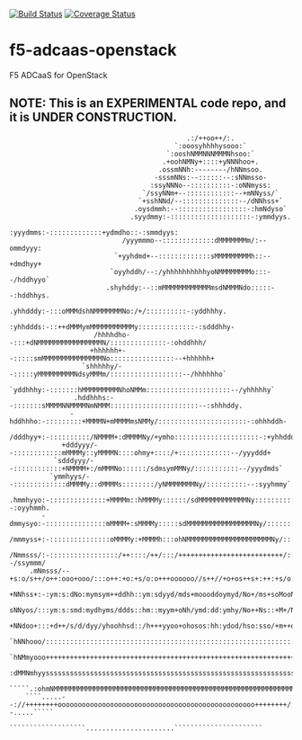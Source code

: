 [![Build Status](https://travis-ci.org/F5Networks/f5-adcaas-openstack.svg?branch=master)](https://travis-ci.org/F5Networks/f5-adcaas-openstack)
[![Coverage Status](https://coveralls.io/repos/github/F5Networks/f5-adcaas-openstack/badge.svg?branch=master)](https://coveralls.io/github/F5Networks/f5-adcaas-openstack?branch=master)

# f5-adcaas-openstack
F5 ADCaaS for OpenStack

## NOTE: This is an EXPERIMENTAL code repo, and it is UNDER CONSTRUCTION.

```
                                            .:/++oo++/:.                                            
                                         `:ooosyhhhhysooo:`                                         
                                       `:ooshNMMNNNMMMNhsoo:`                                       
                                      .+oohNMNy+::::+yNNNhoo+.                                      
                                     .ossmNNh:--------/hNNmsoo.                                     
                                    -sssmNNs:--::::::--:sNNmsso-                                    
                                   :ssyNNNo--::::::::::-:oNNmyss:                                   
                                 `/ssyNNm+--::::::::::::--+mNNyss/`                                 
                                `+sshNNd/--::::::::::::::--/dNNhss+`                                
                               .oysdmmh:--:::::::::::::::::-:hmNdyso`                               
                              .syydmmy:-::::::::::::::::::::-:ymmdyys.                              
                             :yyydmms:-:::::::::::::+ydmdho::-:smmdyys:                             
                            /yyymmmo--:::::::::::::dMMMMMMMm/:--ommdyyy:                            
                          `+yyhdmd+--:::::::::::::sMMMMMMMMMh::--+dmdhyy+                           
                         `oyyhddh/--:/yhhhhhhhhhhyoNMMMMMMMMo:::--/hddhyyo`                         
                        .shyhddy:--::mMMMMMMMMMMMMmsdNMMMNdo:::::--:hddhhys.                        
                       .yhhdddy:-:::oMMMdshNMMMMMMMNo:/+/::::::::::-:yddhhhy.                       
                      :yhhddds:-::++dMMMymMMMMMMMMMMMy::::::::::::::-:sdddhhy-                      
                     /hhhhdho--:::+dNMMMMMMMMMMMMMMMMN/::::::::::::::-:ohddhhh/                     
                    +hhhhhh+--:::::smMMMMMMMMMMMMMMMNo::::::::::::::::--+hhhhhh+                    
                  `shhhhhy/--:::::yMMMMMMMMMNdsyMMMm/::::::::::::::::::--/hhhhhho`                  
                 `yddhhhy:-:::::::hMMMMMMMMMNhoNMMm:::::::::::::::::::::--/yhhhhhy`                 
                .hddhhhs:--:::::::sMMMMNNMMMMNmNMMM::::::::::::::::::::::--:shhhddy.                
               -hddhhho:-:::::::::+MMMMN+mMMMMmsNMMy/::::::::::::::::::::::-:ohhhddh-               
              /dddhyy+:-::::::::::/NMMMM+:dMMMMNy/+ymho:::::::::::::::::::::-:+yhhddd/              
             +dddyyy/--::::::::::::mMMMMy::yMMMMN::::ohmy+::::/+:::::::::::::--/yyyddd+             
           `sdddyyy/--::::::::::::+NMMMM+:/mMMMNo::::::/sdmsymMMNy/:::::::::::--/yyydmds`           
          `ymmhyys/--:::::::::::::dMMMMy::dMMMMs::::::::/yNMMMMMMMNy/::::::::::--:syyhmmy`          
         .hmmhyyo:-::::::::::::::+MMMMm::hMMMMy::::::/sdMMMMMMMMMMMMNy::::::::::--:oyyhmmh.         
        -dmmysyo:-:::::::::::::::mMMMM+:sMMMMy:::::sdMMMMMMMMMMMMMMMMMNy/:::::::::-:osshmmd-        
       /mmmyss+:-:::::::::::::::oMMMMy:+MMMMh:::ohNMMMMMMMMMMMMMMMMMMMMMNy/::::::::-:+ssymmm/       
      /Nmmsss/:-:::::::::::::::::/++::::/++/:::/++++++++++++++++++++++++++/:::::::::--/ssymmm/      
     .mNmsss/--+s:o/s++/o++:ooo+ooo/:::o++:+o:+s/o:o+++oooooo//s++//+o+os++s+:++:+s/o::/sssmNm.     
     +NNhss+:-:ym:s:dNo:mymsym++ddhh::ym:sdyyd/mds+moooddoymyd/No+/ms+soMooNodyhh+mho:::+sshNN+     
     sNNyos/:::ym:s:smd:mydhyms/ddds::hm::myym+oNh/ymd:dd:ymhy/No++Ns::+M+/NomyhmooNy:::/soyNNs     
     +NNdoo+:::+d++/s/d/dyy/yhoohhsd::/h+++yyoo+ohosos:hh:ydod/hso:sso/+m++dooyy+s/sy:::+oodNN/     
     `hNNhooo/::::::::::::::::::::::::::::::::::::::::::::::::::::::::::::::::::::::::/ooohNNh`     
      `hNMmyooo+++++++++++++++++++++++++++++++++++++++++++++++++++++++++++++++++++++ooooymMNh`      
        :dMMNmhyyssssssssssssssssssssssssssssssssssssssssssssssssssssssssssssssssssyyhmNMNd:        
    `````.:ohmNMMMMMMMMMMMMMMMMMMMMMMMMMMMMMMMMMMMMMMMMMMMMMMMMMMMMMMMMMMMMMMMMMMMMMMNmho:.`````    
    ````.....--://++++++++ooooooooooooooooooooooooooooooooooooooooooooooooo++++++++/:--.....`````   
                   ```````````````````......................``````````````````````                  
```
